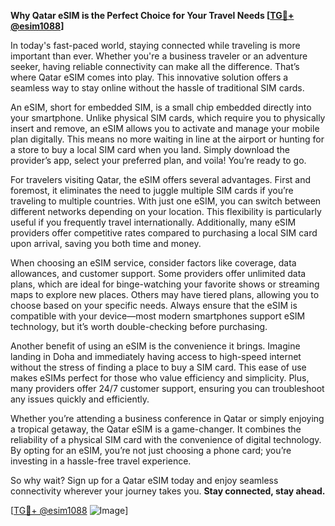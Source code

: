 **Why Qatar eSIM is the Perfect Choice for Your Travel Needs [[TG💪+ @esim1088](https://t.me/s/esim1088)]**

In today's fast-paced world, staying connected while traveling is more important than ever. Whether you're a business traveler or an adventure seeker, having reliable connectivity can make all the difference. That’s where Qatar eSIM comes into play. This innovative solution offers a seamless way to stay online without the hassle of traditional SIM cards.

An eSIM, short for embedded SIM, is a small chip embedded directly into your smartphone. Unlike physical SIM cards, which require you to physically insert and remove, an eSIM allows you to activate and manage your mobile plan digitally. This means no more waiting in line at the airport or hunting for a store to buy a local SIM card when you land. Simply download the provider’s app, select your preferred plan, and voila! You’re ready to go.

For travelers visiting Qatar, the eSIM offers several advantages. First and foremost, it eliminates the need to juggle multiple SIM cards if you’re traveling to multiple countries. With just one eSIM, you can switch between different networks depending on your location. This flexibility is particularly useful if you frequently travel internationally. Additionally, many eSIM providers offer competitive rates compared to purchasing a local SIM card upon arrival, saving you both time and money.

When choosing an eSIM service, consider factors like coverage, data allowances, and customer support. Some providers offer unlimited data plans, which are ideal for binge-watching your favorite shows or streaming maps to explore new places. Others may have tiered plans, allowing you to choose based on your specific needs. Always ensure that the eSIM is compatible with your device—most modern smartphones support eSIM technology, but it’s worth double-checking before purchasing.

Another benefit of using an eSIM is the convenience it brings. Imagine landing in Doha and immediately having access to high-speed internet without the stress of finding a place to buy a SIM card. This ease of use makes eSIMs perfect for those who value efficiency and simplicity. Plus, many providers offer 24/7 customer support, ensuring you can troubleshoot any issues quickly and efficiently.

Whether you’re attending a business conference in Qatar or simply enjoying a tropical getaway, the Qatar eSIM is a game-changer. It combines the reliability of a physical SIM card with the convenience of digital technology. By opting for an eSIM, you’re not just choosing a phone card; you’re investing in a hassle-free travel experience.

So why wait? Sign up for a Qatar eSIM today and enjoy seamless connectivity wherever your journey takes you. **Stay connected, stay ahead.** 

[[TG💪+ @esim1088](https://t.me/s/esim1088) ![Image](https://i.postimg.cc/Y0z9fWf4/image.png)]